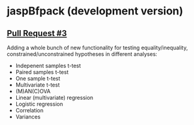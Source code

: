 # jaspBfpack (development version)

## [Pull Request #3](https://github.com/jasp-stats/jaspBfpack/pull/3)
Adding a whole bunch of new functionality for testing equality/inequality, constrained/unconstrained hypotheses in different analyses:
- Indepenent samples t-test
- Paired samples t-test
- One sample t-test
- Multivariate t-test
- (M)AN(C)OVA
- Linear (multivariate) regression
- Logistic regression
- Correlation
- Variances


